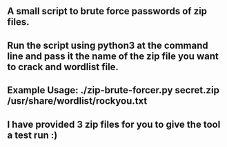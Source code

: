 ## A small script to brute force passwords of zip files.
## Run the script using python3 at the command line and pass it the name of the zip file you want to crack and wordlist file. 
## Example Usage: ./zip-brute-forcer.py secret.zip /usr/share/wordlist/rockyou.txt
## I have provided 3 zip files for you to give the tool a test run :)
